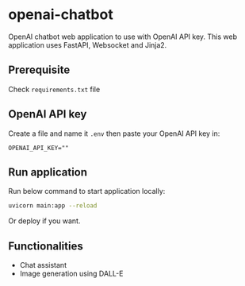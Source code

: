 # openai-chatbot
OpenAI chatbot web application to use with OpenAI API key. This web application uses FastAPI, Websocket and Jinja2.

## Prerequisite

Check `requirements.txt` file

## OpenAI API key

Create a file and name it `.env` then paste your OpenAI API key in:
```.env
OPENAI_API_KEY=""
```

## Run application
Run below command to start application locally:
```bash
uvicorn main:app --reload
```

Or deploy if you want.

## Functionalities
- Chat assistant
- Image generation using DALL-E
